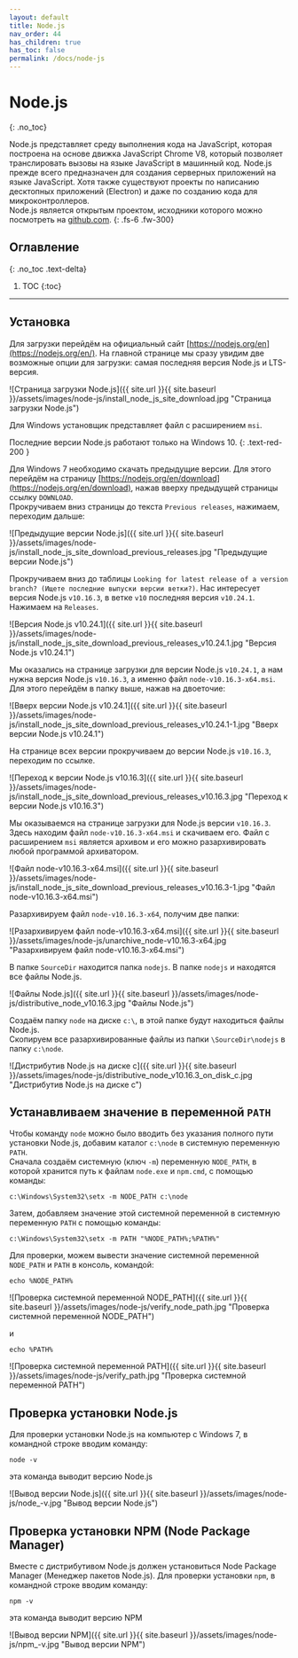 ```yaml
---
layout: default
title: Node.js
nav_order: 44
has_children: true
has_toc: false
permalink: /docs/node-js
---
```


# Node.js
{: .no_toc}

Node.js представляет среду выполнения кода на JavaScript, которая построена на основе движка JavaScript Chrome V8, который позволяет 
транслировать вызовы на языке JavaScript в машинный код. Node.js прежде всего предназначен для создания серверных приложений на языке JavaScript. 
Хотя также существуют проекты по написанию десктопных приложений (Electron) и даже по созданию кода для микроконтроллеров.   
Node.js является открытым проектом, исходники которого можно посмотреть на [github.com](https://github.com/nodejs).
{: .fs-6 .fw-300}

## Оглавление
{: .no_toc .text-delta}

1. TOC
{:toc}

---

## Установка

Для загрузки перейдём на официальный сайт [https://nodejs.org/en](https://nodejs.org/en/). На главной странице мы сразу увидим две 
возможные опции для загрузки: самая последняя версия Node.js и LTS-версия. 

![Страница загрузки Node.js]({{ site.url }}{{ site.baseurl }}/assets/images/node-js/install_node_js_site_download.jpg "Страница загрузки Node.js")

Для Windows установщик представляет файл с расширением `msi`. 

Последние версии Node.js работают только на Windows 10.
{: .text-red-200 }

Для Windows 7 необходимо скачать предыдущие версии. Для этого перейдём на страницу [https://nodejs.org/en/download](https://nodejs.org/en/download), нажав вверху предыдущей страницы ссылку `DOWNLOAD`.   
Прокручиваем вниз страницы до текста `Previous releases`, нажимаем, переходим дальше:

![Предыдущие версии Node.js]({{ site.url }}{{ site.baseurl }}/assets/images/node-js/install_node_js_site_download_previous_releases.jpg "Предыдущие версии Node.js")

Прокручиваем вниз до таблицы `Looking for latest release of a version branch? (Ищете последние выпуски версии ветки?)`. 
Нас интересует версия Node.js `v10.16.3`, в ветке `v10` последняя версия `v10.24.1`. Нажимаем на `Releases`.

![Версия Node.js v10.24.1]({{ site.url }}{{ site.baseurl }}/assets/images/node-js/install_node_js_site_download_previous_releases_v10.24.1.jpg "Версия Node.js v10.24.1")

Мы оказались на странице загрузки для версии Node.js `v10.24.1`, а нам нужна версия Node.js `v10.16.3`, а именно файл `node-v10.16.3-x64.msi`. 
Для этого перейдём в папку выше, нажав на двоеточие: 

![Вверх версии Node.js v10.24.1]({{ site.url }}{{ site.baseurl }}/assets/images/node-js/install_node_js_site_download_previous_releases_v10.24.1-1.jpg "Вверх версии Node.js v10.24.1")

На странице всех версии прокручиваем до версии Node.js `v10.16.3`, переходим по ссылке.

![Переход к версии Node.js v10.16.3]({{ site.url }}{{ site.baseurl }}/assets/images/node-js/install_node_js_site_download_previous_releases_v10.16.3.jpg "Переход к версии Node.js v10.16.3")

Мы оказываемся на странице загрузки для Node.js версии `v10.16.3`. Здесь находим файл `node-v10.16.3-x64.msi` и скачиваем его. 
Файл с расширением `msi` является архивом и его можно разархивировать любой программой архиватором. 

![Файл node-v10.16.3-x64.msi]({{ site.url }}{{ site.baseurl }}/assets/images/node-js/install_node_js_site_download_previous_releases_v10.16.3-1.jpg "Файл node-v10.16.3-x64.msi")

Разархивируем файл `node-v10.16.3-x64`, получим две папки:

![Разархивируем файл node-v10.16.3-x64.msi]({{ site.url }}{{ site.baseurl }}/assets/images/node-js/unarchive_node-v10.16.3-x64.jpg "Разархивируем файл node-v10.16.3-x64.msi")

В папке `SourceDir` находится папка `nodejs`. В папке `nodejs` и находятся все файлы Node.js. 

![Файлы Node.js]({{ site.url }}{{ site.baseurl }}/assets/images/node-js/distributive_node_v10.16.3.jpg "Файлы Node.js")

Создаём папку `node` на диске `c:\`, в этой папке будут находиться файлы Node.js.   
Скопируем все разархивированные файлы из папки `\SourceDir\nodejs` в папку `c:\node`. 

![Дистрибутив Node.js на диске c]({{ site.url }}{{ site.baseurl }}/assets/images/node-js/distributive_node_v10.16.3_on_disk_c.jpg "Дистрибутив Node.js на диске c")

## Устанавливаем значение в переменной `PATH`

Чтобы команду `node` можно было вводить без указания полного пути установки Node.js, добавим каталог `c:\node` в системную переменную `PATH`.   
Сначала создаём системную (ключ `-m`) переменную `NODE_PATH`, в которой хранится путь к файлам `node.exe` и `npm.cmd`, с помощью 
команды: 

```
c:\Windows\System32\setx -m NODE_PATH c:\node
```

Затем, добавляем значение этой системной переменной в системную переменную `PATH` с помощью команды: 

```
c:\Windows\System32\setx -m PATH "%NODE_PATH%;%PATH%"
```

Для проверки, можем вывести значение системной переменной `NODE_PATH` и `PATH` в консоль, командой: 

```
echo %NODE_PATH%
```

![Проверка системной переменной NODE_PATH]({{ site.url }}{{ site.baseurl }}/assets/images/node-js/verify_node_path.jpg "Проверка системной переменной NODE_PATH")

и

```
echo %PATH%
```

![Проверка системной переменной PATH]({{ site.url }}{{ site.baseurl }}/assets/images/node-js/verify_path.jpg "Проверка системной переменной PATH")

## Проверка установки Node.js

Для проверки установки Node.js на компьютер с Windows 7, в командной строке вводим команду: 

```
node -v
```

эта команда выводит версию Node.js

![Вывод версии Node.js]({{ site.url }}{{ site.baseurl }}/assets/images/node-js/node_-v.jpg "Вывод версии Node.js")

## Проверка установки NPM (Node Package Manager)

Вместе с дистрибутивом Node.js должен установиться Node Package Manager (Менеджер пакетов Node.js). 
Для проверки установки `npm`, в командной строке вводим команду: 

```
npm -v
```

эта команда выводит версию NPM

![Вывод версии NPM]({{ site.url }}{{ site.baseurl }}/assets/images/node-js/npm_-v.jpg "Вывод версии NPM")
